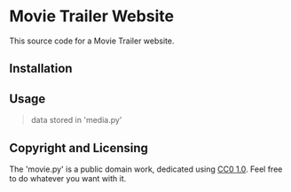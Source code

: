 # Movie Trailer Website
This source code for a Movie Trailer website.

## Installation

## Usage
> data stored in 'media.py'

## 

## Copyright and Licensing
The 'movie.py' is a public domain work, dedicated using [CC0 1.0](https://creativecommons.org/publicdomain/zero/1.0/). Feel free to do whatever you want with it.




